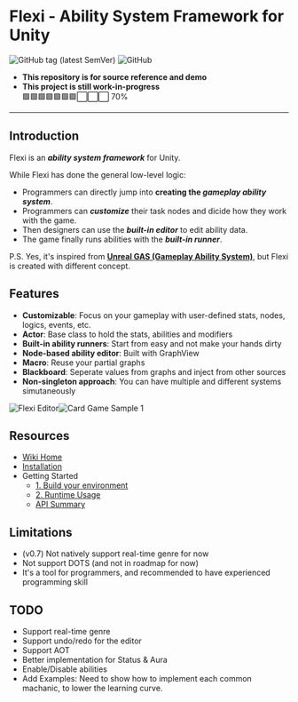 # Flexi - Ability System Framework for Unity

![GitHub tag (latest SemVer)](https://img.shields.io/github/v/tag/PhysaliaStudio/Flexi?sort=semver)
![GitHub](https://img.shields.io/github/license/PhysaliaStudio/Flexi)

-   **This repository is for source reference and demo**
-   **This project is still work-in-progress**  
    :green_square::green_square::green_square::green_square::green_square::green_square::green_square::white_large_square::white_large_square::white_large_square: 70%

-----

## Introduction

Flexi is an ***ability system framework*** for Unity.

While Flexi has done the general low-level logic:

- Programmers can directly jump into **creating the _gameplay ability system_**.
- Programmers can ***customize*** their task nodes and dicide how they work with the game.
- Then designers can use the ***built-in editor*** to edit ability data.
- The game finally runs abilities with the ***built-in runner***.

P.S. Yes, it's inspired from **[Unreal GAS (Gameplay Ability System)](https://docs.unrealengine.com/5.1/en-US/gameplay-ability-system-for-unreal-engine/)**, but Flexi is created with different concept.

## Features

- **Customizable**: Focus on your gameplay with user-defined stats, nodes, logics, events, etc.
- **Actor**: Base class to hold the stats, abilities and modifiers
- **Built-in ability runners**: Start from easy and not make your hands dirty
- **Node-based ability editor**: Built with GraphView
- **Macro**: Reuse your partial graphs
- **Blackboard**: Seperate values from graphs and inject from other sources
- **Non-singleton approach**: You can have multiple and different systems simutaneously

![Flexi Editor](https://raw.githubusercontent.com/wiki/PhysaliaStudio/Flexi/images/flexi-editor.gif)![Card Game Sample 1](https://raw.githubusercontent.com/wiki/PhysaliaStudio/Flexi/images/card-game-samples-1.gif)

## Resources

- [Wiki Home](https://github.com/PhysaliaStudio/Flexi/wiki)
- [Installation](https://github.com/PhysaliaStudio/Flexi/wiki/Installation)
- Getting Started
  - [1. Build your environment](https://github.com/PhysaliaStudio/Flexi/wiki/1.-Build-your-environment)
  - [2. Runtime Usage](https://github.com/PhysaliaStudio/Flexi/wiki/2.-Runtime-Usage)
  - [API Summary](https://github.com/PhysaliaStudio/Flexi/wiki/API-Summary)

## Limitations

- (v0.7) Not natively support real-time genre for now
- Not support DOTS (and not in roadmap for now)
- It's a tool for programmers, and recommended to have experienced programming skill

## TODO

- Support real-time genre
- Support undo/redo for the editor
- Support AOT
- Better implementation for Status & Aura
- Enable/Disable abilities
- Add Examples: Need to show how to implement each common machanic, to lower the learning curve.
